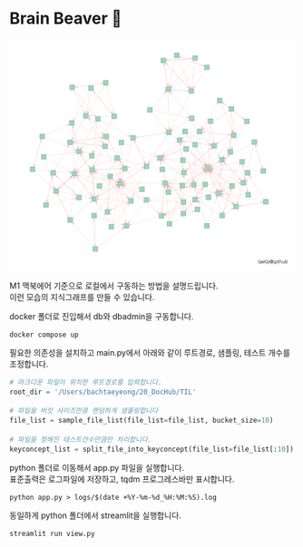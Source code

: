 # Brain Beaver :beaver:

![](demo.png)

M1 맥북에어 기준으로 로컬에서 구동하는 방법을 설명드립니다.  
이런 모습의 지식그래프를 만들 수 있습니다.

docker 폴더로 진입해서 db와 dbadmin을 구동합니다.
```shell
docker compose up
```

필요한 의존성을 설치하고 main.py에서 아래와 같이 루트경로, 샘플링, 테스트 개수를 조정합니다.
```python
# 마크다운 파일이 위치한 루트경로를 입력합니다.
root_dir = '/Users/bachtaeyeong/20_DocHub/TIL'

# 파일을 버킷 사이즈만큼 랜덤하게 샘플링합니다
file_list = sample_file_list(file_list=file_list, bucket_size=10)

# 파일을 정해진 테스트건수만큼만 처리합니다.
keyconcept_list = split_file_into_keyconcept(file_list=file_list[:10])
```

python 폴더로 이동해서 app.py 파일을 실행합니다.  
표준출력은 로그파일에 저장하고, tqdm 프로그레스바만 표시합니다.
```shell
python app.py > logs/$(date +%Y-%m-%d_%H:%M:%S).log
```

동일하게 python 폴더에서 streamlit을 실행합니다.
```shell
streamlit run view.py
```
